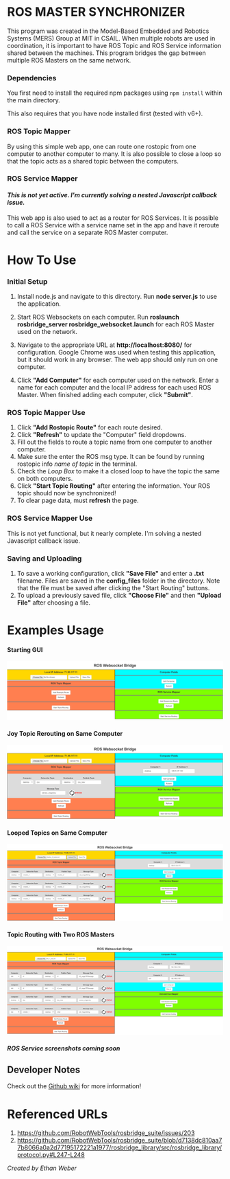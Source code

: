 # ROS MASTER SYNCHRONIZER

This program was created in the Model-Based Embedded and Robotics Systems (MERS) Group at MIT in CSAIL. When multiple robots are used in coordination, it is important to have ROS Topic and ROS Service information shared between the machines. This program bridges the gap between multiple ROS Masters on the same network.

### Dependencies

You first need to install the required npm packages using `npm install` within the main directory.

This also requires that you have node installed first (tested with v6+).


### ROS Topic Mapper

By using this simple web app, one can route one rostopic from one computer to another computer to many. It is also possible to close a loop so that the topic acts as a shared topic between the computers.

### ROS Service Mapper
#### *This is not yet active. I'm currently solving a nested Javascript callback issue.*
This web app is also used to act as a router for ROS Services. It is possible to call a ROS Service with a service name set in the app and have it reroute and call the service on a separate ROS Master computer.

# How To Use
### Initial Setup
1. Install node.js and navigate to this directory. Run **node server.js** to use the application.

2. Start ROS Websockets on each computer. Run **roslaunch rosbridge_server rosbridge_websocket.launch** for each ROS Master used on the network.

3. Navigate to the appropriate URL at **http://localhost:8080/** for configuration. Google Chrome was used when testing this application, but it should work in any browser. The web app should only run on one computer.

4. Click **"Add Computer"** for each computer used on the network. Enter a name for each computer and the local IP address for each used ROS Master. When finished adding each computer, click **"Submit"**.

### ROS Topic Mapper Use
1. Click **"Add Rostopic Route"** for each route desired.
2. Click **"Refresh"** to update the "Computer" field dropdowns.
3. Fill out the fields to route a topic name from one computer to another computer.
4. Make sure the enter the ROS msg type. It can be found by running rostopic info *name of topic* in the terminal.
5. Check the *Loop Box* to make it a closed loop to have the topic the same on both computers.
6. Click **"Start Topic Routing"** after entering the information. Your ROS topic should now be synchronized!
7. To clear page data, must **refresh** the page.

### ROS Service Mapper Use
This is not yet functional, but it nearly complete. I'm solving a nested Javascript callback issue.

### Saving and Uploading
1. To save a working configuration, click **"Save File"** and enter a **.txt** filename. Files are saved in the **config_files** folder in the directory. Note that the file must be saved after clicking the "Start Routing" buttons.
2. To upload a previously saved file, click **"Choose File"** and then **"Upload File"** after choosing a file.

# Examples Usage
#### Starting GUI
![Alt text](images/gui.png?raw=true "Starting GUI")
#### Joy Topic Rerouting on Same Computer
![Alt text](images/joy.png?raw=true "Joy Topic Rerouting")
#### Looped Topics on Same Computer
![Alt text](images/four_looped_topics.png?raw=true "Looped Topics")
#### Topic Routing with Two ROS Masters
![Alt text](images/robot_topic_test.png?raw=true "Topic Routing with Two Robots")
#### *ROS Service screenshots coming soon*

## Developer Notes
Check out the [Github wiki](https://github.com/ethanweber/ros-multimaster-app/wiki) for more information!

# Referenced URLs
1. https://github.com/RobotWebTools/rosbridge_suite/issues/203
2. https://github.com/RobotWebTools/rosbridge_suite/blob/d7138dc810aa77b8066a0a2d77195172221a1977/rosbridge_library/src/rosbridge_library/protocol.py#L247-L248


*Created by Ethan Weber*
